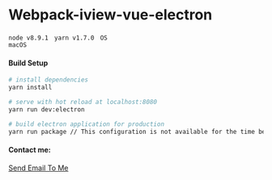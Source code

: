 # Webpack-iview-vue-electron

<code>node v8.9.1</code> &nbsp; <code>yarn v1.7.0</code> &nbsp; <code>OS macOS</code>

#### Build Setup

``` bash
# install dependencies
yarn install

# serve with hot reload at localhost:8080
yarn run dev:electron

# build electron application for production
yarn run package // This configuration is not available for the time being

```

#### Contact me:

[Send Email To Me][1]

[1]: http://mail.qq.com/cgi-bin/qm_share?t=qm_mailme&email=zqqhoKm5pq2moI6oobajr6ei4K2how
